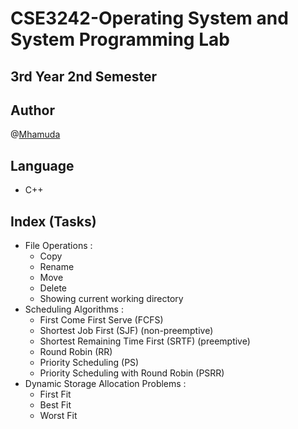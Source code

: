 # CSE3242-Operating System and System Programming Lab
## 3rd Year 2nd Semester
## Author
@[Mhamuda](https://github.com/Mhamuda)
## Language
- C++
## Index (Tasks)
- File Operations :
  - Copy
  - Rename
  - Move
  - Delete
  - Showing current working directory
- Scheduling Algorithms :
  - First Come First Serve (FCFS)
  - Shortest Job First (SJF) (non-preemptive)
  - Shortest Remaining Time First (SRTF) (preemptive)
  - Round Robin (RR)
  - Priority Scheduling (PS)
  - Priority Scheduling with Round Robin (PSRR)
- Dynamic Storage Allocation Problems :
  - First Fit
  - Best Fit
  - Worst Fit
